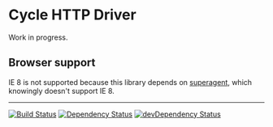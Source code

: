 # Cycle HTTP Driver

Work in progress.

## Browser support

IE 8 is not supported because this library depends on [superagent](https://github.com/visionmedia/superagent), which knowingly doesn't support IE 8.

- - -

[![Build Status](https://travis-ci.org/cyclejs/cycle-http-driver.svg?branch=master)](https://travis-ci.org/cyclejs/cycle-http-driver)
[![Dependency Status](https://david-dm.org/cyclejs/cycle-http-driver.svg)](https://david-dm.org/cyclejs/cycle-http-driver)
[![devDependency Status](https://david-dm.org/cyclejs/cycle-http-driver/dev-status.svg)](https://david-dm.org/cyclejs/cycle-http-driver#info=devDependencies)

